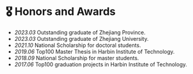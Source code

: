 # 🎖 Honors and Awards
- *2023.03* Outstanding graduate of Zhejiang Province.
- *2023.03* Outstanding graduate of Zhejiang University.
- *2021.10* National Scholarship for doctoral students.
- *2019.06* Top100 Master Thesis in Harbin Institute of Technology.
- *2018.09* National Scholarship for master students.
- *2017.06* Top100 graduation projects in Harbin Institute of Technology.